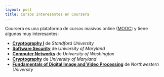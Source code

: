 ```yaml
---
layout: post
title: Cursos interesantes en Coursera
---
```


Coursera es una plataforma de cursos masivos online ([MOOC](https://es.wikipedia.org/wiki/MOOC)) y tiene algunos muy interesantes:

* [**Cryptography I**](https://www.coursera.org/course/crypto) de *Standford University*
* [**Software Security**](https://www.coursera.org/course/softwaresec) de *University of Maryland*
* [**Computer Networks**](https://www.coursera.org/course/comnetworks) de *University of Washington*
* [**Cryptography**](https://www.coursera.org/course/cryptography) de *University of Maryland*
* [**Fundamentals of Digital Image and Video Processing**](https://www.coursera.org/course/digital) de *Northwestern University*
